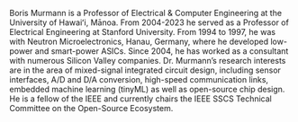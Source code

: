 Boris Murmann is a Professor of Electrical & Computer Engineering at the University of Hawaiʻi, Mānoa. From 2004-2023 he served as a Professor of Electrical Engineering at Stanford University. From 1994 to 1997, he was with Neutron Microelectronics, Hanau, Germany, where he developed low-power and smart-power ASICs. Since 2004, he has worked as a consultant with numerous Silicon Valley companies. Dr. Murmann’s research interests are in the area of mixed-signal integrated circuit design, including sensor interfaces, A/D and D/A conversion, high-speed communication links, embedded machine learning (tinyML) as well as open-source chip design. He is a fellow of the IEEE and currently chairs the IEEE SSCS Technical Committee on the Open-Source Ecosystem.
